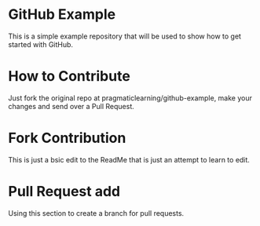 GitHub Example
==============

This is a simple example repository that will be used to show how to get started with GitHub.

How to Contribute
=================

Just fork the original repo at pragmaticlearning/github-example, make your changes and send over a Pull Request.

Fork Contribution
=================
This is just a bsic edit to the ReadMe that is just an attempt to learn to edit.

Pull Request add
=================
Using this section to create a branch for pull requests.
